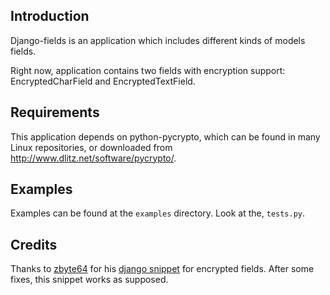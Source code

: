 Introduction
------------

Django-fields is an application which includes different kinds of models fields.

Right now, application contains two fields with encryption support:
EncryptedCharField and EncryptedTextField.

Requirements
-----------

This application depends on python-pycrypto, which can be found in many Linux
repositories, or downloaded from http://www.dlitz.net/software/pycrypto/.

Examples
--------

Examples can be found at the `examples` directory. Look at the, `tests.py`.

Credits
-------

Thanks to [zbyte64](http://www.djangosnippets.org/users/zbyte64/) for
his [django snippet](http://www.djangosnippets.org/snippets/1095/) for encrypted
fields. After some fixes, this snippet works as supposed.
